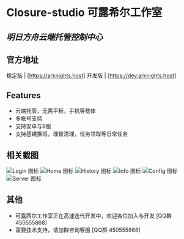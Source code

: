 # Closure-studio 可露希尔工作室
## _明日方舟云端托管控制中心_

## 官方地址
 稳定版 | [https://arknights.host]
 开发版 | [https://dev.arknights.host]
## Features

- 云端托管，无需平板，手机等载体
- 多帐号支持
- 支持安卓与B服
- 支持基建换班，理智清理，任务领取等日常任务

## 相关截图

![Login 图标](https://github.com/closure-studio/ReadMe/blob/main/Login.png "Login")
![Home 图标](https://github.com/closure-studio/ReadMe/blob/main/Home.jpg "Home")
![History 图标](https://github.com/closure-studio/ReadMe/blob/main/History.png "History")
![Info 图标](https://github.com/closure-studio/ReadMe/blob/main/Info.jpg "Info")
![Config 图标](https://github.com/closure-studio/ReadMe/blob/main/Config.jpg "Config")
![Server 图标](https://github.com/closure-studio/ReadMe/blob/main/Server.png "Server")
## 其他
 - 可露西尔工作室正在高速迭代开发中，欢迎各位加入与开发 [QQ群 450555868]
 - 需要技术支持，请加群咨询客服 [QQ群 450555868]
